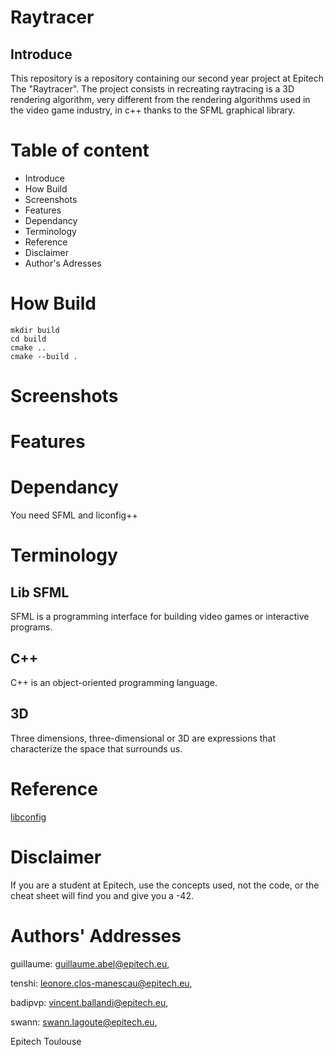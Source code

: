 # Raytracer
## Introduce

This repository is a repository containing our second year project at Epitech The "Raytracer". The project consists in recreating raytracing is a 3D rendering algorithm, very different from the rendering algorithms used in the video game industry, in c++ thanks to the SFML graphical library.

# Table of content

* Introduce
* How Build
* Screenshots
* Features
* Dependancy
* Terminology
* Reference
* Disclaimer
* Author's Adresses

# How Build

```
mkdir build
cd build
cmake ..
cmake --build .
```

# Screenshots

# Features

# Dependancy

You need SFML and liconfig++

# Terminology

## Lib SFML

SFML is a programming interface for building video games or interactive programs.

## C++

C++ is an object-oriented programming language.

## 3D

Three dimensions, three-dimensional or 3D are expressions that characterize the space that surrounds us.

# Reference

[libconfig](https://hyperrealm.github.io/libconfig/libconfig_manual.html)

# Disclaimer

If you are a student at Epitech, use the concepts used, not the code, or the cheat sheet will find you and give you a -42.

# Authors' Addresses

guillaume: guillaume.abel@epitech.eu,

tenshi: leonore.clos-manescau@epitech.eu,

badipvp: vincent.ballandi@epitech.eu,

swann: swann.lagoute@epitech.eu,

Epitech Toulouse